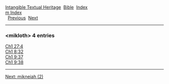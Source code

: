 [Intangible Textual Heritage](../../index)  [Bible](../index) 
[Index](index)   
[m Index](_m_)  
  [Previous](c07418)  [Next](c07420) 

------------------------------------------------------------------------

### &lt;mikloth&gt; 4 entries

[Ch1 27:4](../kjv/ch1027.htm#004)  
[Ch1 8:32](../kjv/ch1008.htm#032)  
[Ch1 9:37](../kjv/ch1009.htm#037)  
[Ch1 9:38](../kjv/ch1009.htm#038)  

------------------------------------------------------------------------

[Next: mikneiah (2)](c07420)
